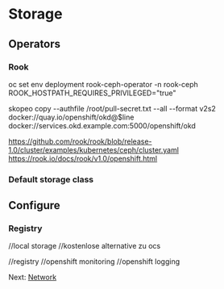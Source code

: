 # Storage

## Operators

### Rook

oc set env deployment rook-ceph-operator -n rook-ceph ROOK_HOSTPATH_REQUIRES_PRIVILEGED="true"

skopeo copy --authfile /root/pull-secret.txt --all --format v2s2 \
    docker://quay.io/openshift/okd@$line \
    docker://services.okd.example.com:5000/openshift/okd

https://github.com/rook/rook/blob/release-1.0/cluster/examples/kubernetes/ceph/cluster.yaml
https://rook.io/docs/rook/v1.0/openshift.html

### Default storage class

## Configure

### Registry

//local storage
//kostenlose alternative zu ocs

//registry
//openshift monitoring
//openshift logging

Next: [Network](15-network.md)
